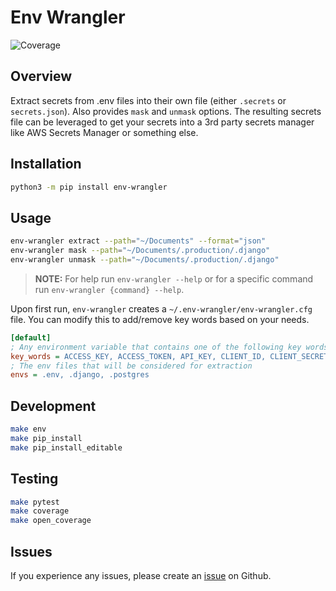 # Env Wrangler

![Coverage](https://img.shields.io/badge/coverage-76%25-brightgreen)

<!-- ![Code Style](https://img.shields.io/badge/code_style-ruff-black) -->

## Overview

Extract secrets from .env files into their own file (either `.secrets` or `secrets.json`). Also provides `mask` and `unmask` options. The resulting secrets file can be leveraged to get your secrets into a 3rd party secrets manager like AWS Secrets Manager or something else.

## Installation

```bash
python3 -m pip install env-wrangler
```

## Usage

```bash
env-wrangler extract --path="~/Documents" --format="json"
env-wrangler mask --path="~/Documents/.production/.django"
env-wrangler unmask --path="~/Documents/.production/.django"
```

> **NOTE:** For help run `env-wrangler --help` or for a specific command run `env-wrangler {command} --help`.

Upon first run, `env-wrangler` creates a `~/.env-wrangler/env-wrangler.cfg` file. You can modify this to add/remove key words based on your needs.

```ini
[default]
; Any environment variable that contains one of the following key words will be considered a secret
key_words = ACCESS_KEY, ACCESS_TOKEN, API_KEY, CLIENT_ID, CLIENT_SECRET, CONSUMER_KEY, CREDENTIALS, ENCRYPTION_KEY, HASH, JWT_SECRET, MASTER_KEY, OAUTH_TOKEN, PASSWORD, PRIVATE_KEY, SALT, SECRET, TOKEN, USER
; The env files that will be considered for extraction
envs = .env, .django, .postgres
```

## Development

```bash
make env
make pip_install
make pip_install_editable
```

## Testing

```bash
make pytest
make coverage
make open_coverage
```

## Issues

If you experience any issues, please create an [issue](https://github.com/tsantor/env-wrangler/issues) on Github.

